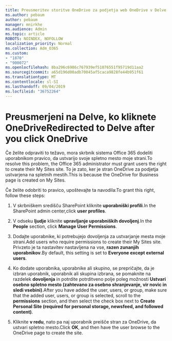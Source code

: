 ```yaml
---
title: Preusmeritev storitve OneDrive za podjetja web OneDrive v Delve
ms.author: pebaum
author: pebaum
manager: mnirkhe
ms.audience: Admin
ms.topic: article
ROBOTS: NOINDEX, NOFOLLOW
localization_priority: Normal
ms.collection: Adm_O365
ms.custom:
- "1870"
- "900072"
ms.openlocfilehash: 8ba296c6986c767939ef51076551f95719d11aa2
ms.sourcegitcommit: a65d196d00adb70045af5caca9828fe44b951f61
ms.translationtype: MT
ms.contentlocale: sl-SI
ms.lasthandoff: 09/04/2019
ms.locfileid: "36752264"
---
```

# <a name="redirected-to-delve-after-you-click-onedrive"></a><span data-ttu-id="d104a-102">Preusmerjeni na Delve, ko kliknete OneDrive</span><span class="sxs-lookup"><span data-stu-id="d104a-102">Redirected to Delve after you click OneDrive</span></span>

<span data-ttu-id="d104a-103">Če želite odpraviti to težavo, mora skrbnik sistema Office 365 dodeliti uporabnikom pravico, da ustvarijo svoje spletno mesto moje strani.</span><span class="sxs-lookup"><span data-stu-id="d104a-103">To resolve this problem, the Office 365 administrator must grant users the right to create their My Sites site.</span></span> <span data-ttu-id="d104a-104">To je zato, ker je stran OneDrive za podjetja ustvarjena na spletnih mestih.</span><span class="sxs-lookup"><span data-stu-id="d104a-104">This is because the OneDrive for Business page is created on My Sites.</span></span>

<span data-ttu-id="d104a-105">Če želite odobriti to pravico, upoštevajte ta navodila:</span><span class="sxs-lookup"><span data-stu-id="d104a-105">To grant this right, follow these steps:</span></span>

1. <span data-ttu-id="d104a-106">V skrbniškem središču SharePoint kliknite **uporabniški profili**.</span><span class="sxs-lookup"><span data-stu-id="d104a-106">In the SharePoint admin center,click **user profiles**.</span></span>

2. <span data-ttu-id="d104a-107">V odseku **ljudje** kliknite **upravljanje uporabniških dovoljenj**.</span><span class="sxs-lookup"><span data-stu-id="d104a-107">In the **People** section, click **Manage User Permissions**.</span></span>

3. <span data-ttu-id="d104a-108">Dodajte uporabnike, ki potrebujejo dovoljenja za ustvarjanje mesta moje strani.</span><span class="sxs-lookup"><span data-stu-id="d104a-108">Add users who require permissions to create their My Sites site.</span></span> <span data-ttu-id="d104a-109">Privzeto je ta nastavitev nastavljena na vse, **razen zunanjih uporabnikov**.</span><span class="sxs-lookup"><span data-stu-id="d104a-109">By default, this setting is set to **Everyone except external users**.</span></span>

4. <span data-ttu-id="d104a-110">Ko dodate uporabnika, uporabnike ali skupino, se prepričajte, da je izbran uporabnik, uporabnik ali skupina izbrana, se pomaknite na razdelek **dovoljenja** in potrdite potrditveno polje poleg možnosti **Ustvari osebno spletno mesto (zahtevano za osebno shranjevanje, vir novic in sledi vsebini)**.</span><span class="sxs-lookup"><span data-stu-id="d104a-110">After you have added the user, users, or group, make sure that the added user, users, or group is selected, scroll to the **permissions** section, and then select the check box next to **Create Personal Site (required for personal storage, newsfeed, and followed content)**.</span></span>

5. <span data-ttu-id="d104a-111">Kliknite **v redu**, nato pa naj uporabnik preišče stran za OneDrive, da ustvari spletno mesto.</span><span class="sxs-lookup"><span data-stu-id="d104a-111">Click **OK**, and then have the user browse to the OneDrive page to create the site.</span></span>
